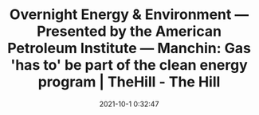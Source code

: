 ---
"title": "Overnight Energy & Environment — Presented by the American Petroleum Institute — Manchin: Gas 'has to' be part of the clean energy program | TheHill - The Hill"
"date": "2021-10-1 0:32:47"
"feed_name": "GOOGLENEWSDRILLING"
"feed_website": "https://news.google.com/search?q=drilling%2Bincident&hl=en-US&gl=US&ceid=US:en"
"feed_rss": "https://news.google.com/rss/search?q=drilling%2Bincident&hl=en-US&gl=US&ceid=US:en"
"link": "https://thehill.com/policy/energy-environment/overnights/574830-energy-environment"
"source": "{'href': 'https://thehill.com', 'title': 'The Hill'}"
"file": "_posts/2021-1-1-e1680a2613723c8961773dbc41ab69c9b5d37113.md"
"accident": "0"
"drilling": "0"
"dead": "0"
"injured": "0"
"arrested": "0"
"where": "unknown site"
"causes": "unknown"
"place": "unknown place"
---